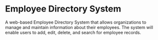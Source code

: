 # Employee Directory System

A web-based Employee Directory System that allows organizations to manage and
maintain information about their employees. The system will enable users to add, edit, delete,
and search for employee records.
